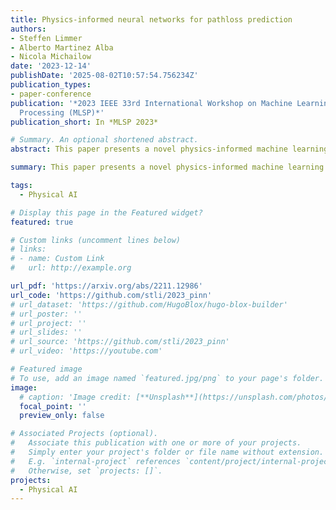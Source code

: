 ```yaml
---
title: Physics-informed neural networks for pathloss prediction
authors:
- Steffen Limmer
- Alberto Martinez Alba
- Nicola Michailow
date: '2023-12-14'
publishDate: '2025-08-02T10:57:54.756234Z'
publication_types:
- paper-conference
publication: '*2023 IEEE 33rd International Workshop on Machine Learning for Signal
  Processing (MLSP)*'
publication_short: In *MLSP 2023*

# Summary. An optional shortened abstract.
abstract: This paper presents a novel physics-informed machine learning method for pathloss prediction that significantly enhances generalization and prediction accuracy. The approach uniquely integrates both the inherent physical relationships within the spatial loss field and empirical pathloss measurements directly into the neural network's training process. This dual-constraint learning problem enables the model to achieve superior performance with fewer layers and parameters, resulting in exceptionally fast inference times crucial for subsequent applications like localization. Furthermore, the physics-informed framework substantially reduces the need for extensive training data, making this method highly adaptable and practical for diverse real-world pathloss prediction challenges.

summary: This paper presents a novel physics-informed machine learning method for pathloss prediction that significantly enhances generalization and prediction accuracy. The approach uniquely integrates both the inherent physical relationships within the spatial loss field and empirical pathloss measurements directly into the neural network's training process. This dual-constraint learning problem enables the model to achieve superior performance with fewer layers and parameters, resulting in exceptionally fast inference times crucial for subsequent applications like localization. Furthermore, the physics-informed framework substantially reduces the need for extensive training data, making this method highly adaptable and practical for diverse real-world pathloss prediction challenges.

tags:
  - Physical AI

# Display this page in the Featured widget?
featured: true

# Custom links (uncomment lines below)
# links:
# - name: Custom Link
#   url: http://example.org

url_pdf: 'https://arxiv.org/abs/2211.12986'
url_code: 'https://github.com/stli/2023_pinn'
# url_dataset: 'https://github.com/HugoBlox/hugo-blox-builder'
# url_poster: ''
# url_project: ''
# url_slides: ''
# url_source: 'https://github.com/stli/2023_pinn'
# url_video: 'https://youtube.com'

# Featured image
# To use, add an image named `featured.jpg/png` to your page's folder.
image:
  # caption: 'Image credit: [**Unsplash**](https://unsplash.com/photos/pLCdAaMFLTE)'
  focal_point: ''
  preview_only: false

# Associated Projects (optional).
#   Associate this publication with one or more of your projects.
#   Simply enter your project's folder or file name without extension.
#   E.g. `internal-project` references `content/project/internal-project/index.md`.
#   Otherwise, set `projects: []`.
projects:
  - Physical AI
---
```

